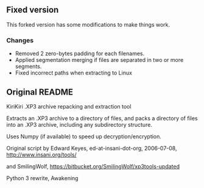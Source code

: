 ## Fixed version

This forked version has some modifications to make things work.

### Changes

- Removed 2 zero-bytes padding for each filenames.
- Applied segmentation merging if files are separated in two or more segments.
- Fixed incorrect paths when extracting to Linux

## Original README

KiriKiri .XP3 archive repacking and extraction tool

Extracts an .XP3 archive to a directory of files, and
packs a directory of files into an .XP3 archive, including any
subdirectory structure.

Uses Numpy (if available) to speed up decryption/encryption.

Original script by Edward Keyes, ed-at-insani-dot-org, 2006-07-08, http://www.insani.org/tools/

and SmilingWolf, https://bitbucket.org/SmilingWolf/xp3tools-updated

Python 3 rewrite, Awakening
